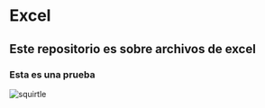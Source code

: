# Excel
## Este repositorio es sobre archivos de excel
### Esta es una prueba
![squirtle](https://github.com/user-attachments/assets/e27ec7f4-0337-44e4-b90c-e2baca3cbbf8)
